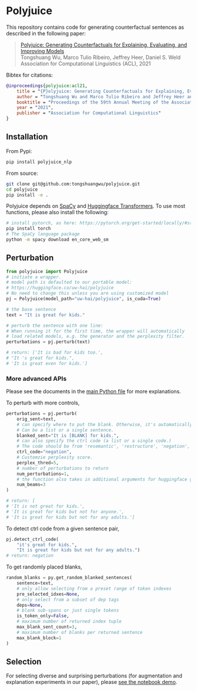 # Polyjuice

This repository contains code for generating counterfactual sentences as described in the following paper:  
>[Polyjuice: Generating Counterfactuals for Explaining, Evaluating, and Improving Models](https://homes.cs.washington.edu/~wtshuang/static/papers/2021-acl-polyjuice.pdf)  
> Tongshuang Wu, Marco Tulio Ribeiro, Jeffrey Heer, Daniel S. Weld
> Association for Computational Linguistics (ACL), 2021

Bibtex for citations:
```bibtex
@inproceedings{polyjuice:acl21,
    title = "{P}olyjuice: Generating Counterfactuals for Explaining, Evaluating, and Improving Models",
    author = "Tongshuang Wu and Marco Tulio Ribeiro and Jeffrey Heer and Daniel S. Weld",
    booktitle = "Proceedings of the 59th Annual Meeting of the Association for Computational Linguistics",
    year = "2021",
    publisher = "Association for Computational Linguistics"
}
```

## Installation

From Pypi:
```bash
pip install polyjuice_nlp
```

From source:
```bash
git clone git@github.com:tongshuangwu/polyjuice.git
cd polyjuice
pip install -e .
```

Polyjuice depends on [SpaCy](https://spacy.io/) and [Huggingface Transformers](https://huggingface.co/). To use most functions, please also install the following:

```bash
# install pytorch, as here: https://pytorch.org/get-started/locally/#start-locally
pip install torch
# The SpaCy language package
python -m spacy download en_core_web_sm
```

## Perturbation

```py
from polyjuice import Polyjuice
# initiate a wrapper.
# model path is defaulted to our portable model:
# https://huggingface.co/uw-hai/polyjuice
# No need to change this unless you are using customized model
pj = Polyjuice(model_path="uw-hai/polyjuice", is_cuda=True)

# the base sentence
text = "It is great for kids."

# perturb the sentence with one line:
# When running it for the first time, the wrapper will automatically
# load related models, e.g. the generator and the perplexity filter.
perturbations = pj.perturb(text)

# return: ['It is bad for kids too.',
# "It 's great for kids.",
# 'It is great even for kids.']
```

### More advanced APIs

Please see the documents in the [main Python file](https://github.com/tongshuangwu/polyjuice/blob/main/polyjuice/polyjuice_wrapper.py) for more explanations.

To perturb with more controls,
```py
perturbations = pj.perturb(
    orig_sent=text,
    # can specify where to put the blank. Otherwise, it's automatically selected.
    # Can be a list or a single sentence.
    blanked_sent="It is [BLANK] for kids.",
    # can also specify the ctrl code (a list or a single code.)
    # The code should be from 'resemantic', 'restructure', 'negation', 'insert', 'lexical', 'shuffle', 'quantifier', 'delete'.
    ctrl_code="negation",
    # Customzie perplexity score. 
    perplex_thred=5,
    # number of perturbations to return
    num_perturbations=1,
    # the function also takes in additional arguments for huggingface generators.
    num_beams=3
)

# return: [
# 'It is not great for kids.', 
# 'It is great for kids but not for anyone.',
# 'It is great for kids but not for any adults.']
```

To detect ctrl code from a given sentence pair,
```py
pj.detect_ctrl_code(
    "it's great for kids.", 
    "It is great for kids but not for any adults.")
# return: negation
```


To get randomly placed blanks,
```py
random_blanks = py.get_random_blanked_sentences(
    sentence=text,
    # only allow selecting from a preset range of token indexes
    pre_selected_idxes=None,
    # only select from a subset of dep tags
    deps=None,
    # blank sub-spans or just single tokens
    is_token_only=False,
    # maximum number of returned index tuple
    max_blank_sent_count=3,
    # maximum number of blanks per returned sentence
    max_blank_block=1
)
```


## Selection

For selecting diverse and surprising perturbations (for augmentation and explanation experiments in our paper), please [see the notebook demo](https://github.com/tongshuangwu/polyjuice/blob/main/notebooks/Polyjuice%20demo.ipynb).
